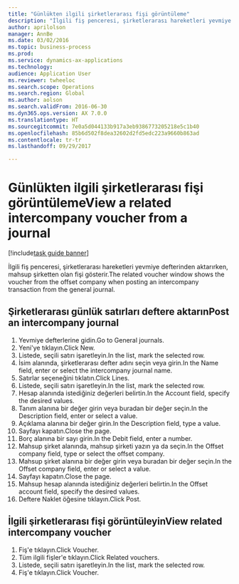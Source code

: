 ```yaml
--- 
title: "Günlükten ilgili şirketlerarası fişi görüntüleme"
description: "İlgili fiş penceresi, şirketlerarası hareketleri yevmiye defterinden aktarırken, mahsup şirketten olan fişi gösterir."
author: aprilolson
manager: AnnBe
ms.date: 03/02/2016
ms.topic: business-process
ms.prod: 
ms.service: dynamics-ax-applications
ms.technology: 
audience: Application User
ms.reviewer: twheeloc
ms.search.scope: Operations
ms.search.region: Global
ms.author: aolson
ms.search.validFrom: 2016-06-30
ms.dyn365.ops.version: AX 7.0.0
ms.translationtype: HT
ms.sourcegitcommit: 7e0a5d044133b917a3eb9386773205218e5c1b40
ms.openlocfilehash: 85b6d502f8dea32602d2fd5edc223a9660b863ad
ms.contentlocale: tr-tr
ms.lasthandoff: 09/29/2017

---
```

# <a name="view-a-related-intercompany-voucher-from-a-journal"></a><span data-ttu-id="618c3-103">Günlükten ilgili şirketlerarası fişi görüntüleme</span><span class="sxs-lookup"><span data-stu-id="618c3-103">View a related intercompany voucher from a journal</span></span>

[!include[task guide banner](../../includes/task-guide-banner.md)]

<span data-ttu-id="618c3-104">İlgili fiş penceresi, şirketlerarası hareketleri yevmiye defterinden aktarırken, mahsup şirketten olan fişi gösterir.</span><span class="sxs-lookup"><span data-stu-id="618c3-104">The related voucher window shows the voucher from the offset company when posting an intercompany transaction from the general journal.</span></span>


## <a name="post-an-intercompany-journal"></a><span data-ttu-id="618c3-105">Şirketlerarası günlük satırları deftere aktarın</span><span class="sxs-lookup"><span data-stu-id="618c3-105">Post an intercompany journal</span></span>
1. <span data-ttu-id="618c3-106">Yevmiye defterlerine gidin.</span><span class="sxs-lookup"><span data-stu-id="618c3-106">Go to General journals.</span></span>
2. <span data-ttu-id="618c3-107">Yeni'ye tıklayın.</span><span class="sxs-lookup"><span data-stu-id="618c3-107">Click New.</span></span>
3. <span data-ttu-id="618c3-108">Listede, seçili satırı işaretleyin.</span><span class="sxs-lookup"><span data-stu-id="618c3-108">In the list, mark the selected row.</span></span>
4. <span data-ttu-id="618c3-109">İsim alanında, şirketlerarası defter adını seçin veya girin.</span><span class="sxs-lookup"><span data-stu-id="618c3-109">In the Name field, enter or select the intercompany journal name.</span></span>
5. <span data-ttu-id="618c3-110">Satırlar seçeneğini tıklatın.</span><span class="sxs-lookup"><span data-stu-id="618c3-110">Click Lines.</span></span>
6. <span data-ttu-id="618c3-111">Listede, seçili satırı işaretleyin.</span><span class="sxs-lookup"><span data-stu-id="618c3-111">In the list, mark the selected row.</span></span>
7. <span data-ttu-id="618c3-112">Hesap alanında istediğiniz değerleri belirtin.</span><span class="sxs-lookup"><span data-stu-id="618c3-112">In the Account field, specify the desired values.</span></span>
8. <span data-ttu-id="618c3-113">Tanım alanına bir değer girin veya buradan bir değer seçin.</span><span class="sxs-lookup"><span data-stu-id="618c3-113">In the Description field, enter or select a value.</span></span>
9. <span data-ttu-id="618c3-114">Açıklama alanına bir değer girin.</span><span class="sxs-lookup"><span data-stu-id="618c3-114">In the Description field, type a value.</span></span>
10. <span data-ttu-id="618c3-115">Sayfayı kapatın.</span><span class="sxs-lookup"><span data-stu-id="618c3-115">Close the page.</span></span>
11. <span data-ttu-id="618c3-116">Borç alanına bir sayı girin.</span><span class="sxs-lookup"><span data-stu-id="618c3-116">In the Debit field, enter a number.</span></span>
12. <span data-ttu-id="618c3-117">Mahsup şirket alanında, mahsup şirketi yazın ya da seçin.</span><span class="sxs-lookup"><span data-stu-id="618c3-117">In the Offset company field, type or select the offset company.</span></span>
13. <span data-ttu-id="618c3-118">Mahsup şirket alanına bir değer girin veya buradan bir değer seçin.</span><span class="sxs-lookup"><span data-stu-id="618c3-118">In the Offset company field, enter or select a value.</span></span>
14. <span data-ttu-id="618c3-119">Sayfayı kapatın.</span><span class="sxs-lookup"><span data-stu-id="618c3-119">Close the page.</span></span>
15. <span data-ttu-id="618c3-120">Mahsup hesap alanında istediğiniz değerleri belirtin.</span><span class="sxs-lookup"><span data-stu-id="618c3-120">In the Offset account field, specify the desired values.</span></span>
16. <span data-ttu-id="618c3-121">Deftere Naklet öğesine tıklayın.</span><span class="sxs-lookup"><span data-stu-id="618c3-121">Click Post.</span></span>

## <a name="view-related-intercompany-voucher"></a><span data-ttu-id="618c3-122">İlgili şirketlerarası fişi görüntüleyin</span><span class="sxs-lookup"><span data-stu-id="618c3-122">View related intercompany voucher</span></span>
1. <span data-ttu-id="618c3-123">Fiş'e tıklayın.</span><span class="sxs-lookup"><span data-stu-id="618c3-123">Click Voucher.</span></span>
2. <span data-ttu-id="618c3-124">Tüm ilgili fişler'e tıklayın.</span><span class="sxs-lookup"><span data-stu-id="618c3-124">Click Related vouchers.</span></span>
3. <span data-ttu-id="618c3-125">Listede, seçili satırı işaretleyin.</span><span class="sxs-lookup"><span data-stu-id="618c3-125">In the list, mark the selected row.</span></span>
4. <span data-ttu-id="618c3-126">Fiş'e tıklayın.</span><span class="sxs-lookup"><span data-stu-id="618c3-126">Click Voucher.</span></span>


